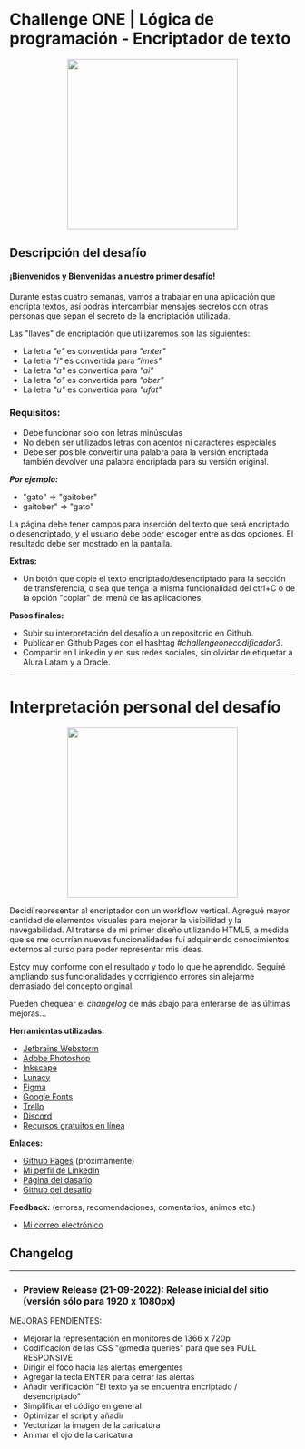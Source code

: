 # Challenge ONE | Lógica de programación - Encriptador de texto

<p align="center" >
     <img width="300" heigth="200" src="https://user-images.githubusercontent.com/91544872/157673573-5e781ce9-601c-4ea3-9db1-b60bebf717aa.png">
</p>

## Descripción del desafío

#### ¡Bienvenidos y Bienvenidas a nuestro primer desafío!

Durante estas cuatro semanas, vamos a trabajar en una aplicación que encripta textos, así podrás intercambiar mensajes
secretos con otras personas que sepan el secreto de la encriptación utilizada.

Las "llaves" de encriptación que utilizaremos son las siguientes:

* La letra _"e"_ es convertida para _"enter"_
* La letra _"i"_ es convertida para _"imes"_
* La letra _"a"_ es convertida para _"ai"_
* La letra _"o"_ es convertida para _"ober"_
* La letra _"u"_ es convertida para _"ufat"_

### Requisitos:

* Debe funcionar solo con letras minúsculas
* No deben ser utilizados letras con acentos ni caracteres especiales
* Debe ser posible convertir una palabra para la versión encriptada también devolver una palabra encriptada para su
  versión original.

_**Por ejemplo:**_

* "gato" => "gaitober"
* gaitober" => "gato"

La página debe tener campos para
inserción del texto que será encriptado o desencriptado, y el usuario debe poder escoger entre as dos opciones.
El resultado debe ser mostrado en la pantalla.

**Extras:**

- Un botón que copie el texto encriptado/desencriptado para la sección de transferencia, o sea que tenga la misma
  funcionalidad del ctrl+C o de la opción "copiar" del menú de las aplicaciones.

**Pasos finales:**
- Subir su interpretación del desafío a un repositorio en Github.
- Publicar en Github Pages con el hashtag _#challengeonecodificador3_.
- Compartir en Linkedin y en sus redes sociales, sin olvidar de etiquetar a Alura Latam y a Oracle.

---

# Interpretación personal del desafío
<p align="center">
  <img width="300" heigth="200" src="https://iili.io/ib4Xvj.png">
</p>


Decidí representar al encriptador con un workflow vertical. Agregué mayor cantidad de elementos visuales para mejorar la visibilidad y la navegabilidad. Al tratarse de mi primer diseño utilizando
HTML5, a medida que se me ocurrían nuevas funcionalidades fuí adquiriendo conocimientos externos al curso para poder
representar mis ideas. 

Estoy muy conforme con el resultado y todo lo que he aprendido. Seguiré ampliando sus funcionalidades y corrigiendo errores sin alejarme demasiado del concepto original.

Pueden chequear el _changelog_ de más abajo para enterarse de las últimas mejoras...

**Herramientas utilizadas:**
* [Jetbrains Webstorm](https://www.jetbrains.com/webstorm/)
* [Adobe Photoshop](https://www.adobe.com/ar/products/photoshop.html)
* [Inkscape](https://inkscape.org/)
* [Lunacy](https://iconos8.es/lunacy)
* [Figma](https://www.figma.com/)
* [Google Fonts](https://fonts.google.com)
* [Trello](https://www.trello.com)
* [Discord](https://discord.com)
* [Recursos gratuitos en línea]()

**Enlaces:**
* [Github Pages]() (próximamente)
* [Mi perfil de LinkedIn](https://www.linkedin.com/in/juanfabiorey/)
* [Página del dasafío](https://www.aluracursos.com/challenges/oracle-one/sprint01-construye-un-encriptador-texto-con-javascript)
* [Github del desafío](https://github.com/alura-challenges/challenge-one-encriptador-latam)

**Feedback:** (errores, recomendaciones, comentarios, ánimos etc.)
* [Mi correo electrónico](mailto:juanfabiorey@outlook.com)


## Changelog

---

* ### Preview Release (21-09-2022): Release inicial del sitio (versión sólo para 1920 x 1080px)


MEJORAS PENDIENTES:

- Mejorar la representación en monitores de 1366 x 720p
- Codificación de las CSS "@media queries" para que sea FULL RESPONSIVE
- Dirigir el foco hacia las alertas emergentes
- Agregar la tecla ENTER para cerrar las alertas
- Añadir verificación "El texto ya se encuentra encriptado / desencriptado"
- Simplificar el código en general
- Optimizar el script y añadir
- Vectorizar la imagen de la caricatura
- Animar el ojo de la caricatura

